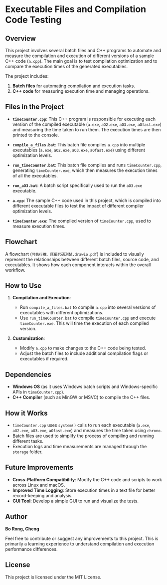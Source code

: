 # Executable Files and Compilation Code Testing

## Overview
This project involves several batch files and C++ programs to automate and measure the compilation and execution of different versions of a sample C++ code (`a.cpp`). The main goal is to test compilation optimization and to compare the execution times of the generated executables.

The project includes:
1. **Batch files** for automating compilation and execution tasks.
2. **C++ code** for measuring execution time and managing operations.

## Files in the Project

- **`timeCounter.cpp`**: This C++ program is responsible for executing each version of the compiled executable (`a.exe`, `aO2.exe`, `aO3.exe`, `aOfast.exe`) and measuring the time taken to run them. The execution times are then printed to the console.

- **`compile_a_files.bat`**: This batch file compiles `a.cpp` into multiple executables (`a.exe`, `aO2.exe`, `aO3.exe`, `aOfast.exe`) using different optimization levels.

- **`run_timeCounter.bat`**: This batch file compiles and runs `timeCounter.cpp`, generating `timeCounter.exe`, which then measures the execution times of all the executables.

- **`run_aO3.bat`**: A batch script specifically used to run the `aO3.exe` executable.

- **`a.cpp`**: The sample C++ code used in this project, which is compiled into different executable files to test the impact of different compiler optimization levels.

- **`timeCounter.exe`**: The compiled version of `timeCounter.cpp`, used to measure execution times.

## Flowchart
A flowchart (`可執行檔、匯編代碼測試.drawio.pdf`) is included to visually represent the relationships between different batch files, source code, and executables. It shows how each component interacts within the overall workflow.

## How to Use

1. **Compilation and Execution**:
    - Run `compile_a_files.bat` to compile `a.cpp` into several versions of executables with different optimizations.
    - Use `run_timeCounter.bat` to compile `timeCounter.cpp` and execute `timeCounter.exe`. This will time the execution of each compiled version.

2. **Customization**:
    - Modify `a.cpp` to make changes to the C++ code being tested.
    - Adjust the batch files to include additional compilation flags or executables if required.

## Dependencies
- **Windows OS** (as it uses Windows batch scripts and Windows-specific APIs in `timeCounter.cpp`).
- **C++ Compiler** (such as MinGW or MSVC) to compile the C++ files.

## How it Works
- `timeCounter.cpp` uses `system()` calls to run each executable (`a.exe`, `aO2.exe`, `aO3.exe`, `aOfast.exe`) and measures the time taken using `chrono`.
- Batch files are used to simplify the process of compiling and running different tasks.
- Execution logs and time measurements are managed through the `storage` folder.

## Future Improvements
- **Cross-Platform Compatibility**: Modify the C++ code and scripts to work across Linux and macOS.
- **Improved Time Logging**: Store execution times in a text file for better record-keeping and analysis.
- **GUI Tool**: Develop a simple GUI to run and visualize the tests.

## Author
**Bo Rong, Cheng**

Feel free to contribute or suggest any improvements to this project. This is primarily a learning experience to understand compilation and execution performance differences.

## License
This project is licensed under the MIT License.
